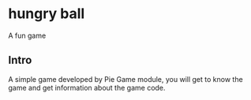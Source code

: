 # hungry ball

A fun game

## Intro 
A simple game developed by Pie Game module, you will get to know the game and get information about the game code.

